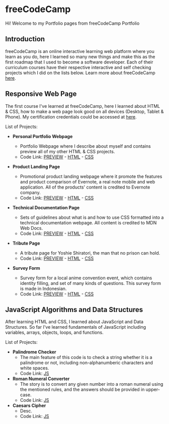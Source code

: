 # freeCodeCamp
Hi! Welcome to my Portfolio pages from freeCodeCamp Portfolio

## Introduction
freeCodeCamp is an online interactive learning web platform where you learn as you do, here I learned so many new things and make this as the first roadmap that I used to become a software developer. Each of their curriculum courses have their respective interactive and self checking projects which I did on the lists below. Learn more about freeCodeCamp [here](https://www.freecodecamp.org/). 

## Responsive Web Page
The first course I've learned at freeCodeCamp, here I learned about HTML & CSS, how to make a web page look good on all devices (Desktop, Tablet & Phone).
My certification credentials could be accessed at [here](https://www.freecodecamp.org/certification/fcc7893bab6-3711-4212-94ab-b864ee8f730d/responsive-web-design).

List of Projects:
- **Personal Portfolio Webpage** 
  - Portfolio Webpage where I describe about myself and contains preview all of my other HTML & CSS projects.
  - Code Link: [PREVIEW](https://codepen.io/nicholasreinaldo/full/wvYRPmq) - [HTML](https://github.com/nicholasreinaldo/freecodecamp/blob/main/responsive-web-design/personal-portfolio.html) - [CSS](https://github.com/nicholasreinaldo/freecodecamp/blob/main/responsive-web-design/personal-portfolio-styles.css)  

- **Product Landing Page** 
  - Promotional product landing webpage where it promote the features and product comparison of Evernote, a real note mobile and web application. All of the products' content is credited to Evernote company.
  - Code Link: [PREVIEW](https://codepen.io/nicholasreinaldo/full/MWqOoRr) - [HTML](https://github.com/nicholasreinaldo/freecodecamp/blob/main/responsive-web-design/product-landing-page.html) - [CSS](https://github.com/nicholasreinaldo/freecodecamp/blob/main/responsive-web-design/product-landing-page-styles.css)

- **Technical Documentation Page**
  - Sets of guidelines about what is and how to use CSS formatted into a technical documentation webpage. All content is credited to MDN Web Docs.
  - Code Link: [PREVIEW](https://codepen.io/nicholasreinaldo/full/yLxPXqo) - [HTML](https://github.com/nicholasreinaldo/freecodecamp/blob/main/responsive-web-design/technical-documentation.html) - [CSS](https://github.com/nicholasreinaldo/freecodecamp/blob/main/responsive-web-design/technical-documentation-styles.css)

- **Tribute Page**
  - A tribute page for Yoshie Shiratori, the man that no prison can hold.
  - Code Link: [PREVIEW](https://codepen.io/nicholasreinaldo/full/zYJPwQw) - [HTML](https://github.com/nicholasreinaldo/freecodecamp/blob/main/responsive-web-design/tribute-form.html) - [CSS](https://github.com/nicholasreinaldo/freecodecamp/blob/main/responsive-web-design/tribute-page-styles.css)

- **Survey Form**
  - Survey form for a local anime convention event, which contains identity filling, and set of many kinds of questions. This survey form is made in Indonesian.
  - Code Link: [PREVIEW](https://codepen.io/nicholasreinaldo/full/BaOmRPM) - [HTML](https://github.com/nicholasreinaldo/freecodecamp/blob/main/responsive-web-design/survey-form.html) - [CSS](https://github.com/nicholasreinaldo/freecodecamp/blob/main/responsive-web-design/survey-form-styles.css)

## JavaScript Algorithms and Data Structures 
After learning HTML and CSS, I learned about JavaScript and Data Structures. So far I've learned fundamentals of JavaScript including variables, arrays, objects, loops, and functions.

List of Projects:
- **Palindrome Checker**
  - The main feature of this code is to check a string whether it is a palindrome or not, including non-alphanumberic characters and white spaces.
  - Code Link: [JS](https://github.com/nicholasreinaldo/freecodecamp/blob/main/js-algorithm-data-structure/palindrome-checker.js)
- **Roman Numeral Converter**
  - The story is to convert any given number into a roman numeral using the mentioned rules, and the answers should be provided in upper-case.
  - Code Link: [JS](https://github.com/nicholasreinaldo/freecodecamp/blob/main/js-algorithm-data-structure/roman-numerals-converter.js) 
- **Caesars Cipher**
  - Desc.
  - Code Link: [JS]()
